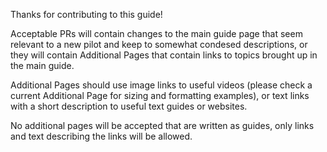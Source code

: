 Thanks for contributing to this guide!

Acceptable PRs will contain changes to the main guide page that seem relevant to a new pilot and keep to somewhat condesed descriptions, or they will contain Additional Pages that contain links to topics brought up in the main guide.

Additional Pages should use image links to useful videos (please check a current Additional Page for sizing and formatting examples), or text links with a short description to useful text guides or websites.

No additional pages will be accepted that are written as guides, only links and text describing the links will be allowed.

